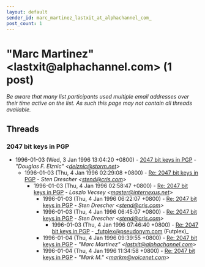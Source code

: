 ```yaml
---
layout: default
sender_id: marc_martinez_lastxit_at_alphachannel_com_
post_count: 1
---
```


# "Marc Martinez"   <lastxit<span>@</span>alphachannel.com> (1 post)

_Be aware that many list participants used multiple email addresses over their time active on the list. As such this page may not contain all threads available._

## Threads

### 2047 bit keys in PGP
+ 1996-01-03 (Wed, 3 Jan 1996 13:04:20 +0800) - [2047 bit keys in PGP](/archive/1996/01/448e99d3399eb1ade0d7a7f5ed040fabec6dab649c979821e95449dc512b21b1) - _"Douglas F. Elznic" \<delznic@storm.net\>_
  + 1996-01-03 (Thu, 4 Jan 1996 02:29:08 +0800) - [Re: 2047 bit keys in PGP](/archive/1996/01/c92e0028efc0e71e0b9b5c6685e7faec553697dc1cade43586e25c423a470fd0) - _Sten Drescher \<stend@cris.com\>_
    + 1996-01-03 (Thu, 4 Jan 1996 02:58:47 +0800) - [Re: 2047 bit keys in PGP](/archive/1996/01/f10aae47e4c9b1ae4ad3d44403a00da205a77a9211fa2135f80dade315a451e7) - _Laszlo Vecsey \<master@internexus.net\>_
      + 1996-01-03 (Thu, 4 Jan 1996 06:22:07 +0800) - [Re: 2047 bit keys in PGP](/archive/1996/01/162ff506b894987d288ea966e38807002ba8a7dba04eb4b34c5801a1b9bade16) - _Sten Drescher \<stend@cris.com\>_
      + 1996-01-03 (Thu, 4 Jan 1996 06:45:07 +0800) - [Re: 2047 bit keys in PGP](/archive/1996/01/3364da9b81d9d4d257b996b9a3dd90a968de63ba15a926d592ca9bda3ff80b43) - _Sten Drescher \<stend@cris.com\>_
        + 1996-01-03 (Thu, 4 Jan 1996 07:46:40 +0800) - [Re: 2047 bit keys in PGP](/archive/1996/01/b5da2738ef52d8c1bc576388a32dc2d66f1e95567476e2755640d733ba4f964f) - _futplex@pseudonym.com (Futplex)_
      + 1996-01-04 (Thu, 4 Jan 1996 09:39:55 +0800) - [Re: 2047 bit keys in PGP](/archive/1996/01/cb58545faad81a31f52050e910a5588ae1687e9253334343c47fb402f37057b7) - _"Marc Martinez"   \<lastxit@alphachannel.com\>_
      + 1996-01-04 (Thu, 4 Jan 1996 11:34:58 +0800) - [Re: 2047 bit keys in PGP](/archive/1996/01/c1a807cb7c022d5053cdd6fa796da8402dfae672103a4f853ac37172f67fd86a) - _"Mark M." \<markm@voicenet.com\>_


